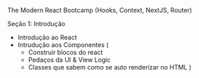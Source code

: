 The Modern React Bootcamp (Hooks, Context, NextJS, Router)

Seção 1: Introdução

- Introdução ao React
- Intrudução aos Componentes (
    - Construir blocos do react
    - Pedaços da UI & View Logic
    - Classes que sabem como se auto renderizar no HTML
)